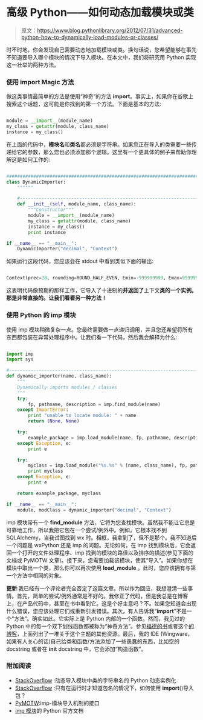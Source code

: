 # 高级 Python——如何动态加载模块或类

> 原文：<https://www.blog.pythonlibrary.org/2012/07/31/advanced-python-how-to-dynamically-load-modules-or-classes/>

时不时地，你会发现自己需要动态地加载模块或类。换句话说，您希望能够在事先不知道要导入哪个模块的情况下导入模块。在本文中，我们将研究用 Python 实现这一壮举的两种方法。

### 使用 __import__ Magic 方法

做这类事情最简单的方法是使用“神奇”的方法 __import__。事实上，如果你在谷歌上搜索这个话题，这可能是你找到的第一个方法。下面是基本的方法:

```py

module = __import__(module_name)
my_class = getattr(module, class_name)
instance = my_class()

```

在上面的代码中，**模块名**和**类名**都必须是字符串。如果您正在导入的类需要一些传递给它的参数，那么您也必须添加那个逻辑。这里有一个更具体的例子来帮助你理解这是如何工作的:

```py

########################################################################
class DynamicImporter:
    """"""

    #----------------------------------------------------------------------
    def __init__(self, module_name, class_name):
        """Constructor"""
        module = __import__(module_name)
        my_class = getattr(module, class_name)
        instance = my_class()
        print instance

if __name__ == "__main__":
    DynamicImporter("decimal", "Context")

```

如果运行这段代码，您应该会在 stdout 中看到类似下面的输出:

```py

Context(prec=28, rounding=ROUND_HALF_EVEN, Emin=-999999999, Emax=999999999, capitals=1, flags=[], traps=[DivisionByZero, Overflow, InvalidOperation])

```

这表明代码像预期的那样工作，它导入了十进制的**并返回了**上下文**类的一个实例。那是非常直接的。让我们看看另一种方法！**

### 使用 Python 的 imp 模块

使用 imp 模块稍微复杂一点。您最终需要做一点递归调用，并且您还希望将所有东西都包装在异常处理程序中。让我们看一下代码，然后我会解释为什么:

```py

import imp
import sys

#----------------------------------------------------------------------
def dynamic_importer(name, class_name):
    """
    Dynamically imports modules / classes
    """
    try:
        fp, pathname, description = imp.find_module(name)
    except ImportError:
        print "unable to locate module: " + name
        return (None, None)

    try:
        example_package = imp.load_module(name, fp, pathname, description)
    except Exception, e:
        print e

    try:
        myclass = imp.load_module("%s.%s" % (name, class_name), fp, pathname, description)
        print myclass
    except Exception, e:
        print e

    return example_package, myclass

if __name__ == "__main__":
    module, modClass = dynamic_importer("decimal", "Context")

```

imp 模块带有一个 **find_module** 方法，它将为您查找模块。虽然我不能让它总是可靠地工作，所以我把它包在一个尝试/例外中。例如，它根本找不到 SQLAlchemy，当我试图找到 wx 时。相框，我拿到了，但不是那个。我不知道后一个问题是 wxPython 还是 imp 的问题。无论如何，在 imp 找到模块后，它会返回一个打开的文件处理程序、imp 找到的模块的路径以及排序的描述(参见下面的文档或 PyMOTW 文章)。接下来，您需要加载该模块，使其“导入”。如果你想在模块中取出一个类，那么你可以再次使用 **load_module** 。此时，您应该拥有与第一个方法中相同的对象。

**更新**:我已经有一个评论者完全否定了这篇文章。所以作为回应，我想澄清一些事情。首先，简单的尝试/例外通常是不好的。我修正了代码，但是我总是在博客上，在产品代码中，甚至在书中看到它。这是个好主意吗？不。如果您知道会出现什么错误，您应该处理它们或重新引发错误。其次，有人告诉我“__import__”不是一个“方法”。确实如此。它实际上是 Python 内部的一个函数。然而，我见过的 Python 中的每一个双下划线函数都被称为“神奇方法”。参见[福德的书](http://www.ironpythoninaction.com/magic-methods.html)或者这个[的博客](http://pythonconquerstheuniverse.wordpress.com/2012/03/09/pythons-magic-methods/)，上面列出了一堆关于这个主题的其他资源。最后，我的 IDE (Wingware，如果有人关心的话)自己给类和函数/方法添加了一些愚蠢的东西，比如空的 docstring 或者在 __init__ docstring 中，它会添加“构造函数”。

### 附加阅读

*   [StackOverflow](http://stackoverflow.com/q/4821104/393194) :动态导入模块中类的字符串名的 Python 动态实例化
*   [StackOverflow](http://stackoverflow.com/a/1057898/393194) :只有在运行时才知道包名的情况下，如何使用 __import__()导入包？
*   [PyMOTW](http://www.doughellmann.com/PyMOTW/imp/):imp-模块导入机制的接口
*   [imp 模块](http://docs.python.org/library/imp.htm)的 Python 官方文档